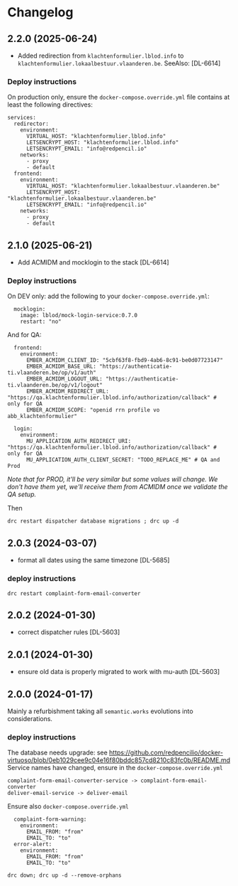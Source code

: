 # Changelog
## 2.2.0 (2025-06-24)
- Added redirection from `klachtenformulier.lblod.info` to `klachtenformulier.lokaalbestuur.vlaanderen.be`. SeeAlso: [DL-6614]
### Deploy instructions
On production only, ensure the `docker-compose.override.yml` file contains at least the following directives:

```
services:
  redirector:
    environment:
      VIRTUAL_HOST: "klachtenformulier.lblod.info"
      LETSENCRYPT_HOST: "klachtenformulier.lblod.info"
      LETSENCRYPT_EMAIL: "info@redpencil.io"
    networks:
      - proxy
      - default
  frontend:
    environment:
      VIRTUAL_HOST: "klachtenformulier.lokaalbestuur.vlaanderen.be"
      LETSENCRYPT_HOST: "klachtenformulier.lokaalbestuur.vlaanderen.be"
      LETSENCRYPT_EMAIL: "info@redpencil.io"
    networks:
      - proxy
      - default
```

## 2.1.0 (2025-06-21)
- Add ACMIDM and mocklogin to the stack [DL-6614]
### Deploy instructions
On DEV only: add the following to your `docker-compose.override.yml`:
```
  mocklogin:
    image: lblod/mock-login-service:0.7.0
    restart: "no"
```
And for QA:
```
  frontend:
    environment:
      EMBER_ACMIDM_CLIENT_ID: "5cbf63f8-fbd9-4ab6-8c91-be0d07723147"
      EMBER_ACMIDM_BASE_URL: "https://authenticatie-ti.vlaanderen.be/op/v1/auth"
      EMBER_ACMIDM_LOGOUT_URL: "https://authenticatie-ti.vlaanderen.be/op/v1/logout"
      EMBER_ACMIDM_REDIRECT_URL: "https://qa.klachtenformulier.lblod.info/authorization/callback" # only for QA
      EMBER_ACMIDM_SCOPE: "openid rrn profile vo abb_klachtenformulier"

  login:
    environment:
      MU_APPLICATION_AUTH_REDIRECT_URI: "https://qa.klachtenformulier.lblod.info/authorization/callback" # only for QA
      MU_APPLICATION_AUTH_CLIENT_SECRET: "TODO_REPLACE_ME" # QA and Prod
```

*Note that for PROD, it'll be very similar but some values will change. We don't have them yet, we'll receive them from ACMIDM once we validate the QA setup.*

Then
```
drc restart dispatcher database migrations ; drc up -d
```
## 2.0.3 (2024-03-07)
- format all dates using the same timezone [DL-5685]
### deploy instructions
```
drc restart complaint-form-email-converter
```
## 2.0.2 (2024-01-30)
- correct dispatcher rules [DL-5603]
## 2.0.1 (2024-01-30)
- ensure old data is properly migrated to work with mu-auth [DL-5603]
## 2.0.0 (2024-01-17)
Mainly a refurbishment taking all `semantic.works` evolutions into considerations.
### deploy instructions
The database needs upgrade: see https://github.com/redpencilio/docker-virtuoso/blob/0eb1029cee9c04e16f80bddc857cd8210c83fc0b/README.md
Service names have changed, ensure in the `docker-compose.override.yml`
```
complaint-form-email-converter-service -> complaint-form-email-converter
deliver-email-service -> deliver-email
```
Ensure also `docker-compose.override.yml`
```
  complaint-form-warning:
    environment:
      EMAIL_FROM: "from"
      EMAIL_TO: "to"
  error-alert:
    environment:
      EMAIL_FROM: "from"
      EMAIL_TO: "to"
```
```
drc down; drc up -d --remove-orphans
```
